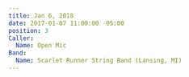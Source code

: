 ```yaml
---
title: Jan 6, 2018
date: 2017-01-07 11:00:00 -05:00
position: 3
Caller:
  Name: Open Mic
Band:
  Name: Scarlet Runner String Band (Lansing, MI)
---
```


